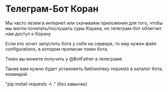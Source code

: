# Телеграм-Бот Коран

Мы часто лезем в интернет или скачиваем приложения для того, чтобы мы могли почитать/послушать суры Корана, но телеграм-бот облегчит нам доступ к Корану

Если кто хочет запустить бота у себя на сервере, то ему нужен файл configurations, в котором прописан токен бота.

Токен вы можете получить у @BotFather в телеграме

Также вам нужно будет установить библиотеку requests в каталог бота, командой:

"pip install requests -t ." (без кавычек)